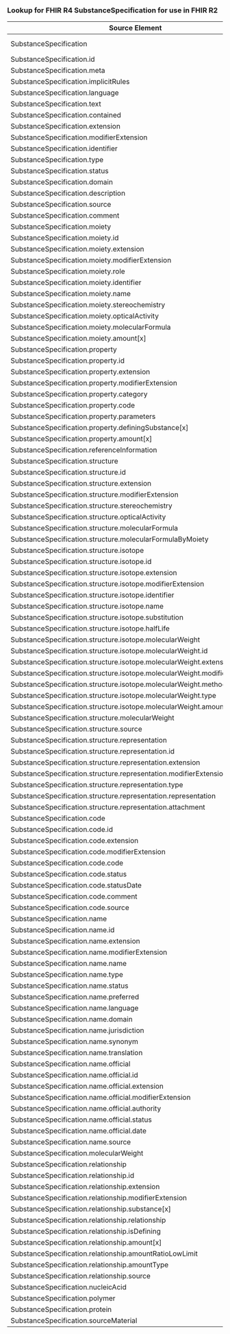### Lookup for FHIR R4 SubstanceSpecification for use in FHIR R2

| Source Element | Usage | Target |
| -------------- | ----- | ------ |
| SubstanceSpecification | UseExtension | http://hl7.org/fhir/4.0/StructureDefinition/extension-SubstanceSpecification |
| SubstanceSpecification.id | UseExtensionFromAncestor | - |
| SubstanceSpecification.meta | UseExtensionFromAncestor | - |
| SubstanceSpecification.implicitRules | UseExtensionFromAncestor | - |
| SubstanceSpecification.language | UseExtensionFromAncestor | - |
| SubstanceSpecification.text | UseExtensionFromAncestor | - |
| SubstanceSpecification.contained | UseExtensionFromAncestor | - |
| SubstanceSpecification.extension | UseExtensionFromAncestor | - |
| SubstanceSpecification.modifierExtension | UseExtensionFromAncestor | - |
| SubstanceSpecification.identifier | UseExtensionFromAncestor | - |
| SubstanceSpecification.type | UseExtensionFromAncestor | - |
| SubstanceSpecification.status | UseExtensionFromAncestor | - |
| SubstanceSpecification.domain | UseExtensionFromAncestor | - |
| SubstanceSpecification.description | UseExtensionFromAncestor | - |
| SubstanceSpecification.source | UseExtensionFromAncestor | - |
| SubstanceSpecification.comment | UseExtensionFromAncestor | - |
| SubstanceSpecification.moiety | UseExtensionFromAncestor | - |
| SubstanceSpecification.moiety.id | UseExtensionFromAncestor | - |
| SubstanceSpecification.moiety.extension | UseExtensionFromAncestor | - |
| SubstanceSpecification.moiety.modifierExtension | UseExtensionFromAncestor | - |
| SubstanceSpecification.moiety.role | UseExtensionFromAncestor | - |
| SubstanceSpecification.moiety.identifier | UseExtensionFromAncestor | - |
| SubstanceSpecification.moiety.name | UseExtensionFromAncestor | - |
| SubstanceSpecification.moiety.stereochemistry | UseExtensionFromAncestor | - |
| SubstanceSpecification.moiety.opticalActivity | UseExtensionFromAncestor | - |
| SubstanceSpecification.moiety.molecularFormula | UseExtensionFromAncestor | - |
| SubstanceSpecification.moiety.amount[x] | UseExtensionFromAncestor | - |
| SubstanceSpecification.property | UseExtensionFromAncestor | - |
| SubstanceSpecification.property.id | UseExtensionFromAncestor | - |
| SubstanceSpecification.property.extension | UseExtensionFromAncestor | - |
| SubstanceSpecification.property.modifierExtension | UseExtensionFromAncestor | - |
| SubstanceSpecification.property.category | UseExtensionFromAncestor | - |
| SubstanceSpecification.property.code | UseExtensionFromAncestor | - |
| SubstanceSpecification.property.parameters | UseExtensionFromAncestor | - |
| SubstanceSpecification.property.definingSubstance[x] | UseExtensionFromAncestor | - |
| SubstanceSpecification.property.amount[x] | UseExtensionFromAncestor | - |
| SubstanceSpecification.referenceInformation | UseExtensionFromAncestor | - |
| SubstanceSpecification.structure | UseExtensionFromAncestor | - |
| SubstanceSpecification.structure.id | UseExtensionFromAncestor | - |
| SubstanceSpecification.structure.extension | UseExtensionFromAncestor | - |
| SubstanceSpecification.structure.modifierExtension | UseExtensionFromAncestor | - |
| SubstanceSpecification.structure.stereochemistry | UseExtensionFromAncestor | - |
| SubstanceSpecification.structure.opticalActivity | UseExtensionFromAncestor | - |
| SubstanceSpecification.structure.molecularFormula | UseExtensionFromAncestor | - |
| SubstanceSpecification.structure.molecularFormulaByMoiety | UseExtensionFromAncestor | - |
| SubstanceSpecification.structure.isotope | UseExtensionFromAncestor | - |
| SubstanceSpecification.structure.isotope.id | UseExtensionFromAncestor | - |
| SubstanceSpecification.structure.isotope.extension | UseExtensionFromAncestor | - |
| SubstanceSpecification.structure.isotope.modifierExtension | UseExtensionFromAncestor | - |
| SubstanceSpecification.structure.isotope.identifier | UseExtensionFromAncestor | - |
| SubstanceSpecification.structure.isotope.name | UseExtensionFromAncestor | - |
| SubstanceSpecification.structure.isotope.substitution | UseExtensionFromAncestor | - |
| SubstanceSpecification.structure.isotope.halfLife | UseExtensionFromAncestor | - |
| SubstanceSpecification.structure.isotope.molecularWeight | UseExtensionFromAncestor | - |
| SubstanceSpecification.structure.isotope.molecularWeight.id | UseExtensionFromAncestor | - |
| SubstanceSpecification.structure.isotope.molecularWeight.extension | UseExtensionFromAncestor | - |
| SubstanceSpecification.structure.isotope.molecularWeight.modifierExtension | UseExtensionFromAncestor | - |
| SubstanceSpecification.structure.isotope.molecularWeight.method | UseExtensionFromAncestor | - |
| SubstanceSpecification.structure.isotope.molecularWeight.type | UseExtensionFromAncestor | - |
| SubstanceSpecification.structure.isotope.molecularWeight.amount | UseExtensionFromAncestor | - |
| SubstanceSpecification.structure.molecularWeight | UseExtensionFromAncestor | - |
| SubstanceSpecification.structure.source | UseExtensionFromAncestor | - |
| SubstanceSpecification.structure.representation | UseExtensionFromAncestor | - |
| SubstanceSpecification.structure.representation.id | UseExtensionFromAncestor | - |
| SubstanceSpecification.structure.representation.extension | UseExtensionFromAncestor | - |
| SubstanceSpecification.structure.representation.modifierExtension | UseExtensionFromAncestor | - |
| SubstanceSpecification.structure.representation.type | UseExtensionFromAncestor | - |
| SubstanceSpecification.structure.representation.representation | UseExtensionFromAncestor | - |
| SubstanceSpecification.structure.representation.attachment | UseExtensionFromAncestor | - |
| SubstanceSpecification.code | UseExtensionFromAncestor | - |
| SubstanceSpecification.code.id | UseExtensionFromAncestor | - |
| SubstanceSpecification.code.extension | UseExtensionFromAncestor | - |
| SubstanceSpecification.code.modifierExtension | UseExtensionFromAncestor | - |
| SubstanceSpecification.code.code | UseExtensionFromAncestor | - |
| SubstanceSpecification.code.status | UseExtensionFromAncestor | - |
| SubstanceSpecification.code.statusDate | UseExtensionFromAncestor | - |
| SubstanceSpecification.code.comment | UseExtensionFromAncestor | - |
| SubstanceSpecification.code.source | UseExtensionFromAncestor | - |
| SubstanceSpecification.name | UseExtensionFromAncestor | - |
| SubstanceSpecification.name.id | UseExtensionFromAncestor | - |
| SubstanceSpecification.name.extension | UseExtensionFromAncestor | - |
| SubstanceSpecification.name.modifierExtension | UseExtensionFromAncestor | - |
| SubstanceSpecification.name.name | UseExtensionFromAncestor | - |
| SubstanceSpecification.name.type | UseExtensionFromAncestor | - |
| SubstanceSpecification.name.status | UseExtensionFromAncestor | - |
| SubstanceSpecification.name.preferred | UseExtensionFromAncestor | - |
| SubstanceSpecification.name.language | UseExtensionFromAncestor | - |
| SubstanceSpecification.name.domain | UseExtensionFromAncestor | - |
| SubstanceSpecification.name.jurisdiction | UseExtensionFromAncestor | - |
| SubstanceSpecification.name.synonym | UseExtensionFromAncestor | - |
| SubstanceSpecification.name.translation | UseExtensionFromAncestor | - |
| SubstanceSpecification.name.official | UseExtensionFromAncestor | - |
| SubstanceSpecification.name.official.id | UseExtensionFromAncestor | - |
| SubstanceSpecification.name.official.extension | UseExtensionFromAncestor | - |
| SubstanceSpecification.name.official.modifierExtension | UseExtensionFromAncestor | - |
| SubstanceSpecification.name.official.authority | UseExtensionFromAncestor | - |
| SubstanceSpecification.name.official.status | UseExtensionFromAncestor | - |
| SubstanceSpecification.name.official.date | UseExtensionFromAncestor | - |
| SubstanceSpecification.name.source | UseExtensionFromAncestor | - |
| SubstanceSpecification.molecularWeight | UseExtensionFromAncestor | - |
| SubstanceSpecification.relationship | UseExtensionFromAncestor | - |
| SubstanceSpecification.relationship.id | UseExtensionFromAncestor | - |
| SubstanceSpecification.relationship.extension | UseExtensionFromAncestor | - |
| SubstanceSpecification.relationship.modifierExtension | UseExtensionFromAncestor | - |
| SubstanceSpecification.relationship.substance[x] | UseExtensionFromAncestor | - |
| SubstanceSpecification.relationship.relationship | UseExtensionFromAncestor | - |
| SubstanceSpecification.relationship.isDefining | UseExtensionFromAncestor | - |
| SubstanceSpecification.relationship.amount[x] | UseExtensionFromAncestor | - |
| SubstanceSpecification.relationship.amountRatioLowLimit | UseExtensionFromAncestor | - |
| SubstanceSpecification.relationship.amountType | UseExtensionFromAncestor | - |
| SubstanceSpecification.relationship.source | UseExtensionFromAncestor | - |
| SubstanceSpecification.nucleicAcid | UseExtensionFromAncestor | - |
| SubstanceSpecification.polymer | UseExtensionFromAncestor | - |
| SubstanceSpecification.protein | UseExtensionFromAncestor | - |
| SubstanceSpecification.sourceMaterial | UseExtensionFromAncestor | - |

